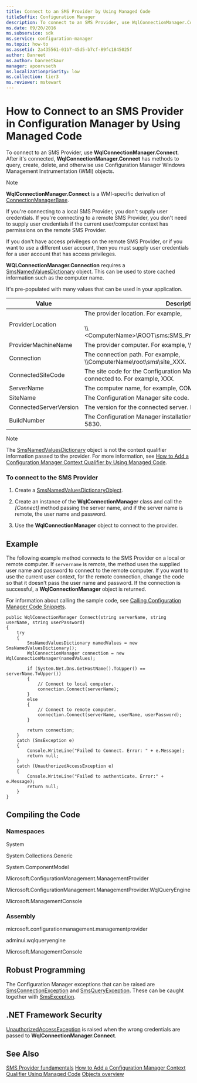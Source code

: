 ```yaml
---
title: Connect to an SMS Provider by Using Managed Code
titleSuffix: Configuration Manager
description: To connect to an SMS Provider, use WqlConnectionManager.Connect.
ms.date: 09/20/2016
ms.subservice: sdk
ms.service: configuration-manager
ms.topic: how-to
ms.assetid: 2a435561-01b7-45d5-b7cf-89fc1845025f
author: Banreet
ms.author: banreetkaur
manager: apoorvseth
ms.localizationpriority: low
ms.collection: tier3
ms.reviewer: mstewart
---
```

# How to Connect to an SMS Provider in Configuration Manager by Using Managed Code
To connect to an SMS Provider, use **WqlConnectionManager.Connect**. After it's connected, **WqlConnectionManager.Connect** has methods to query, create, delete, and otherwise use Configuration Manager Windows Management Instrumentation (WMI) objects.

> [!NOTE]
>  **WqlConnectionManager.Connect** is a WMI-specific derivation of [ConnectionManagerBase](/previous-versions/system-center/developer/cc147366(v=msdn.10)).

 If you're connecting to a local SMS Provider, you don't supply user credentials. If you're connecting to a remote SMS Provider, you don't need to supply user credentials if the current user/computer context has permissions on the remote SMS Provider.

 If you don't have access privileges on the remote SMS Provider, or if you want to use a different user account, then you must supply user credentials for a user account that has access privileges.

 **WQLConnectionManager.Connection** requires a [SmsNamedValuesDictionary](/previous-versions/system-center/developer/cc147435(v=msdn.10)) object. This can be used to store cached information such as the computer name.

 It's pre-populated with many values that can be used in your application.

|Value|Description.|
|-----------|------------------|
|ProviderLocation|The provider location. For example,<br /><br /> \\\\<ComputerName\>\ROOT\sms:SMS_ProviderLocation.SiteCode="XXX".|
|ProviderMachineName|The provider computer. For example, \\\ComputerName.|
|Connection|The connection path. For example, \\\ComputerName\root\sms\site_XXX.|
|ConnectedSiteCode|The site code for the Configuration Manager site that the connection is connected to. For example, XXX.|
|ServerName|The computer name, for example, COMPUTERNAME.|
|SiteName|The Configuration Manager site code. For example, Central Site.|
|ConnectedServerVersion|The version for the connected server. For example, 4.00.5830.0000|
|BuildNumber|The Configuration Manager installation build number. For example, 5830.|

> [!NOTE]
>  The [SmsNamedValuesDictionary](/previous-versions/system-center/developer/cc147435(v=msdn.10)) object is not the context qualifier information passed to the provider. For more information, see [How to Add a Configuration Manager Context Qualifier by Using Managed Code](../../../develop/core/understand/how-to-add-a-configuration-manager-context-qualifier-by-using-managed-code.md).

### To connect to the SMS Provider

1.  Create a [SmsNamedValuesDictionaryObject](/previous-versions/system-center/developer/cc147435(v=msdn.10)).

2.  Create an instance of the **WqlConnectionManager** class and call the *[Connect]* method passing the server name, and if the server name is remote, the user name and password.

3.  Use the **WqlConnectionManager** object to connect to the provider.

## Example
 The following example method connects to the SMS Provider on a local or remote computer. If `servername` is remote, the method uses the supplied user name and password to connect to the remote computer. If you want to use the current user context, for the remote connection, change the code so that it doesn't pass the user name and password. If the connection is successful, a **WqlConnectionManager** object is returned.

 For information about calling the sample code, see [Calling Configuration Manager Code Snippets](../../../develop/core/understand/calling-code-snippets.md).

```
public WqlConnectionManager Connect(string serverName, string userName, string userPassword)
{
    try
    {
        SmsNamedValuesDictionary namedValues = new SmsNamedValuesDictionary();
        WqlConnectionManager connection = new WqlConnectionManager(namedValues);

        if (System.Net.Dns.GetHostName().ToUpper() == serverName.ToUpper())
        {
            // Connect to local computer.
            connection.Connect(serverName);
        }
        else
        {
            // Connect to remote computer.
            connection.Connect(serverName, userName, userPassword);
        }

        return connection;
    }
    catch (SmsException e)
    {
        Console.WriteLine("Failed to Connect. Error: " + e.Message);
        return null;
    }
    catch (UnauthorizedAccessException e)
    {
        Console.WriteLine("Failed to authenticate. Error:" + e.Message);
        return null;
    }
}

```

## Compiling the Code

### Namespaces
 System

 System.Collections.Generic

 System.ComponentModel

 Microsoft.ConfigurationManagement.ManagementProvider

 Microsoft.ConfigurationManagement.ManagementProvider.WqlQueryEngine

 Microsoft.ManagementConsole

### Assembly
 microsoft.configurationmanagement.managementprovider

 adminui.wqlqueryengine

 Microsoft.ManagementConsole

## Robust Programming
 The Configuration Manager exceptions that can be raised are [SmsConnectionException](/previous-versions/system-center/developer/cc147431(v=msdn.10)) and [SmsQueryException](/previous-versions/system-center/developer/cc147436(v=msdn.10)). These can be caught together with [SmsException](/previous-versions/system-center/developer/cc147433(v=msdn.10)).

## .NET Framework Security
 [UnauthorizedAccessException](/dotnet/api/system.unauthorizedaccessexception) is raised when the wrong credentials are passed to **WqlConnectionManager.Connect**.

## See Also
 [SMS Provider fundamentals](sms-provider-fundamentals.md)
 [How to Add a Configuration Manager Context Qualifier Using Managed Code](../../../develop/core/understand/how-to-add-a-configuration-manager-context-qualifier-by-using-managed-code.md)
 [Objects overview](configuration-manager-objects-overview.md)
